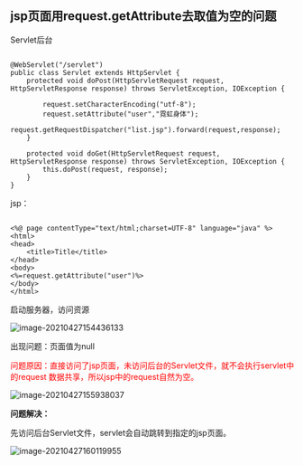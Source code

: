 ## jsp页面用request.getAttribute去取值为空的问题



Servlet后台

```

@WebServlet("/servlet")
public class Servlet extends HttpServlet {
    protected void doPost(HttpServletRequest request, HttpServletResponse response) throws ServletException, IOException {

        request.setCharacterEncoding("utf-8");
        request.setAttribute("user","霓虹身体");
        request.getRequestDispatcher("list.jsp").forward(request,response);
    }

    protected void doGet(HttpServletRequest request, HttpServletResponse response) throws ServletException, IOException {
        this.doPost(request, response);
    }
}
```

jsp：

```

<%@ page contentType="text/html;charset=UTF-8" language="java" %>
<html>
<head>
    <title>Title</title>
</head>
<body>
<%=request.getAttribute("user")%>
</body>
</html>
```



启动服务器，访问资源

![image-20210427154436133](https://gitee.com/panqiyi/pqimg/raw/master/20210427154436.png)

出现问题：页面值为null

<font color=red>问题原因：直接访问了jsp页面，未访问后台的Servlet文件，就不会执行servlet中的request 数据共享，所以jsp中的request自然为空。</font>

![image-20210427155938037](https://gitee.com/panqiyi/pqimg/raw/master/20210427155938.png)



**问题解决：**

先访问后台Servlet文件，servlet会自动跳转到指定的jsp页面。

![image-20210427160119955](https://gitee.com/panqiyi/pqimg/raw/master/20210427160120.png)
